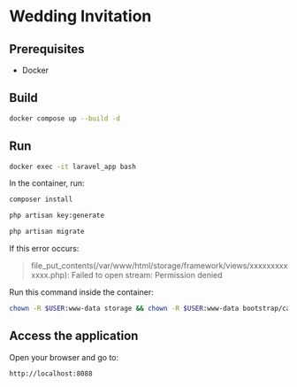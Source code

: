 # Wedding Invitation

## Prerequisites

- Docker

## Build

```bash
docker compose up --build -d
```

## Run

```bash
docker exec -it laravel_app bash
```

In the container, run:

```bash
composer install

php artisan key:generate

php artisan migrate
```

If this error occurs:

> file_put_contents(/var/www/html/storage/framework/views/xxxxxxxxxxxxx.php): Failed to open stream: Permission denied

Run this command inside the container:

```bash
chown -R $USER:www-data storage && chown -R $USER:www-data bootstrap/cache && chmod -R 775 storage && chmod -R 775 bootstrap/cache
```

## Access the application

Open your browser and go to:

```
http://localhost:8088
```
